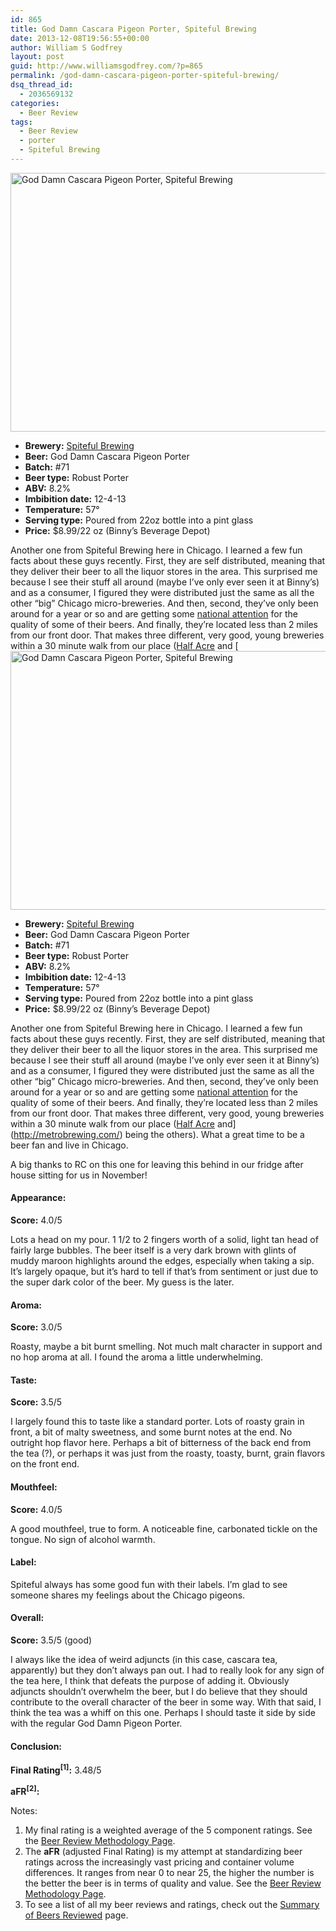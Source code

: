 ```yaml
---
id: 865
title: God Damn Cascara Pigeon Porter, Spiteful Brewing
date: 2013-12-08T19:56:55+00:00
author: William S Godfrey
layout: post
guid: http://www.williamsgodfrey.com/?p=865
permalink: /god-damn-cascara-pigeon-porter-spiteful-brewing/
dsq_thread_id:
  - 2036569132
categories:
  - Beer Review
tags:
  - Beer Review
  - porter
  - Spiteful Brewing
---
```

<img class="aligncenter size-full wp-image-867" alt="God Damn Cascara Pigeon Porter, Spiteful Brewing" src="http://www.williamsgodfrey.com/wp-content/uploads/2013/12/cascara.jpg" width="720" height="414" srcset="http://www.williamsgodfrey.com/wp-content/uploads/2013/12/cascara-300x172.jpg 300w, http://www.williamsgodfrey.com/wp-content/uploads/2013/12/cascara.jpg 720w" sizes="(max-width: 720px) 100vw, 720px" />

  * **Brewery:** [Spiteful Brewing](http://spitefulbrewing.com/)
  * **Beer:** God Damn Cascara Pigeon Porter
  * **Batch:** #71
  * **Beer type:** Robust Porter
  * **ABV:** 8.2%
  * **Imbibition date:** 12-4-13
  * **Temperature:** 57°
  * **Serving type:** Poured from 22oz bottle into a pint glass
  * **Price:** $8.99/22 oz (Binny&#8217;s Beverage Depot)

Another one from Spiteful Brewing here in Chicago. I learned a few fun facts about these guys recently. First, they are self distributed, meaning that they deliver their beer to all the liquor stores in the area. This surprised me because I see their stuff all around (maybe I&#8217;ve only ever seen it at Binny&#8217;s) and as a consumer, I figured they were distributed just the same as all the other &#8220;big&#8221; Chicago micro-breweries. And then, second, they&#8217;ve only been around for a year or so and are getting some [national attention](http://americancraftbeer.com/item/my-favorite-chicagoland-craft-beers-from-2013.html?category_id=5&fb_source=message "FAVORITE CHICAGOLAND CRAFT BEERS FROM 2013") for the quality of some of their beers. And finally, they&#8217;re located less than 2 miles from our front door. That makes three different, very good, young breweries within a 30 minute walk from our place ([Half Acre](http://halfacrebeer.com/ "Half Acre Brewing") and [<img class="aligncenter size-full wp-image-867" alt="God Damn Cascara Pigeon Porter, Spiteful Brewing" src="http://www.williamsgodfrey.com/wp-content/uploads/2013/12/cascara.jpg" width="720" height="414" srcset="http://www.williamsgodfrey.com/wp-content/uploads/2013/12/cascara-300x172.jpg 300w, http://www.williamsgodfrey.com/wp-content/uploads/2013/12/cascara.jpg 720w" sizes="(max-width: 720px) 100vw, 720px" />

  * **Brewery:** [Spiteful Brewing](http://spitefulbrewing.com/)
  * **Beer:** God Damn Cascara Pigeon Porter
  * **Batch:** #71
  * **Beer type:** Robust Porter
  * **ABV:** 8.2%
  * **Imbibition date:** 12-4-13
  * **Temperature:** 57°
  * **Serving type:** Poured from 22oz bottle into a pint glass
  * **Price:** $8.99/22 oz (Binny&#8217;s Beverage Depot)

Another one from Spiteful Brewing here in Chicago. I learned a few fun facts about these guys recently. First, they are self distributed, meaning that they deliver their beer to all the liquor stores in the area. This surprised me because I see their stuff all around (maybe I&#8217;ve only ever seen it at Binny&#8217;s) and as a consumer, I figured they were distributed just the same as all the other &#8220;big&#8221; Chicago micro-breweries. And then, second, they&#8217;ve only been around for a year or so and are getting some [national attention](http://americancraftbeer.com/item/my-favorite-chicagoland-craft-beers-from-2013.html?category_id=5&fb_source=message "FAVORITE CHICAGOLAND CRAFT BEERS FROM 2013") for the quality of some of their beers. And finally, they&#8217;re located less than 2 miles from our front door. That makes three different, very good, young breweries within a 30 minute walk from our place ([Half Acre](http://halfacrebeer.com/ "Half Acre Brewing") and](http://metrobrewing.com/) being the others). What a great time to be a beer fan and live in Chicago.

A big thanks to RC on this one for leaving this behind in our fridge after house sitting for us in November!
  
<!--more-->

#### Appearance:

**Score:** 4.0/5

Lots a head on my pour. 1 1/2 to 2 fingers worth of a solid, light tan head of fairly large bubbles. The beer itself is a very dark brown with glints of muddy maroon highlights around the edges, especially when taking a sip. It&#8217;s largely opaque, but it&#8217;s hard to tell if that&#8217;s from sentiment or just due to the super dark color of the beer. My guess is the later.

#### Aroma:

**Score:** 3.0/5

Roasty, maybe a bit burnt smelling. Not much malt character in support and no hop aroma at all. I found the aroma a little underwhelming.

#### Taste:

**Score:** 3.5/5

I largely found this to taste like a standard porter. Lots of roasty grain in front, a bit of malty sweetness, and some burnt notes at the end. No outright hop flavor here. Perhaps a bit of bitterness of the back end from the tea (?), or perhaps it was just from the roasty, toasty, burnt, grain flavors on the front end.

#### Mouthfeel:

**Score:** 4.0/5

A good mouthfeel, true to form. A noticeable fine, carbonated tickle on the tongue. No sign of alcohol warmth.

#### Label:

Spiteful always has some good fun with their labels. I&#8217;m glad to see someone shares my feelings about the Chicago pigeons.

#### Overall:

**Score:** 3.5/5 (good)

I always like the idea of weird adjuncts (in this case, cascara tea, apparently) but they don&#8217;t always pan out. I had to really look for any sign of the tea here, I think that defeats the purpose of adding it. Obviously adjuncts shouldn&#8217;t overwhelm the beer, but I do believe that they should contribute to the overall character of the beer in some way. With that said, I think the tea was a whiff on this one. Perhaps I should taste it side by side with the regular God Damn Pigeon Porter.

#### Conclusion:

**Final Rating<sup>[1]</sup>:** 3.48/5

**aFR<sup>[2]</sup>:**  

Notes:

  1. My final rating is a weighted average of the 5 component ratings. See the [Beer Review Methodology Page](http://www.williamsgodfrey.com/beer-review-methodology/ "Beer Review Methodology").
  2. The **aFR** (adjusted Final Rating) is my attempt at standardizing beer ratings across the increasingly vast pricing and container volume differences. It ranges from near 0 to near 25, the higher the number is the better the beer is in terms of quality and value. See the [Beer Review Methodology Page](http://www.williamsgodfrey.com/beer-review-methodology/ "Beer Review Methodology").
  3. To see a list of all my beer reviews and ratings, check out the [Summary of Beers Reviewed](http://www.williamsgodfrey.com/summary-beers-reviewed-scores/ "All reviewed beers and their ratings") page.

<a name="respond"></a>